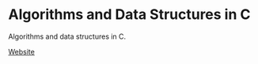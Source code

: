 # Algorithms and Data Structures in C

Algorithms and data structures in C.

[Website](//lukeclarksfo.github.io/c/)
